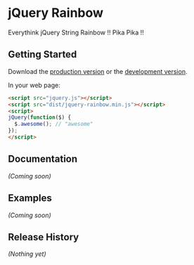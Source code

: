 # jQuery Rainbow

Everythink jQuery String Rainbow !! Pika Pika !!

## Getting Started

Download the [production version][min] or the [development version][max].

[min]: https://raw.githubusercontent.com/esehara/jquery-jquery-rainbow/master/dist/jquery.jquery-rainbow.min.js
[max]: https://raw.githubusercontent.com/esehara/jquery-jquery-rainbow/master/dist/jquery.jquery-rainbow.js

In your web page:

```html
<script src="jquery.js"></script>
<script src="dist/jquery-rainbow.min.js"></script>
<script>
jQuery(function($) {
  $.awesome(); // "awesome"
});
</script>
```

## Documentation
_(Coming soon)_

## Examples
_(Coming soon)_

## Release History
_(Nothing yet)_
